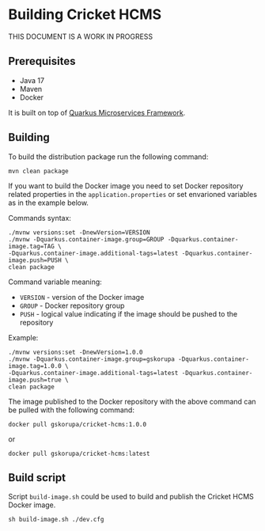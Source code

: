 # Building Cricket HCMS

THIS DOCUMENT IS A WORK IN PROGRESS

## Prerequisites

- Java 17
- Maven
- Docker 

 It is built on top of [Quarkus Microservices Framework](https://quarkus.io/).

## Building

To build the distribution package run the following command:
```shell
mvn clean package
```

If you want to build the Docker image you need to set Docker repository related properties in the `application.properties` or set envarioned variables as in the example below.

Commands syntax:

```shell
./mvnw versions:set -DnewVersion=VERSION
./mvnw -Dquarkus.container-image.group=GROUP -Dquarkus.container-image.tag=TAG \
-Dquarkus.container-image.additional-tags=latest -Dquarkus.container-image.push=PUSH \
clean package
```

Command variable meaning:
- `VERSION` - version of the Docker image
- `GROUP` - Docker repository group
- `PUSH` - logical value indicating if the image should be pushed to the repository

Example:

```shell
./mvnw versions:set -DnewVersion=1.0.0
./mvnw -Dquarkus.container-image.group=gskorupa -Dquarkus.container-image.tag=1.0.0 \
-Dquarkus.container-image.additional-tags=latest -Dquarkus.container-image.push=true \
clean package
```
The image published to the Docker repository with the above command can be pulled with the following command:

```shell
docker pull gskorupa/cricket-hcms:1.0.0
```
or
```shell
docker pull gskorupa/cricket-hcms:latest
```

## Build script

Script `build-image.sh` could be used to build and publish the Cricket HCMS Docker image.

```shell
sh build-image.sh ./dev.cfg
```

